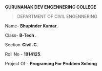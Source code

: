  **GURUNANAK DEV ENGENNERING COLLEGE**

> DEPARTMENT OF CIVIL ENGENNERING

Name- <strong>Bhupinder Kumar</strong>.

Class-  <strong>B-Tech </strong>.

Section-<strong>Civil-C</strong>.

Roll No - <strong>1914125</strong>.

Project Of -  <strong>Programing For Problem Solving</strong>
